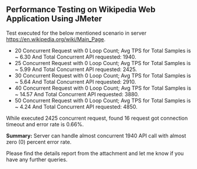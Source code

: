 ## Performance Testing on Wikipedia Web Application Using JMeter

Test executed for the below mentioned scenario in server https://en.wikipedia.org/wiki/Main_Page.

- 20 Concurrent Request with 0 Loop Count; Avg TPS for Total Samples is ~ 6.30 And Total Concurrent API requested: 1940.
- 25 Concurrent Request with 0 Loop Count; Avg TPS for Total Samples is ~ 5.99 And Total Concurrent API requested: 2425.
- 30 Concurrent Request with 0 Loop Count; Avg TPS for Total Samples is ~ 5.64 And Total Concurrent API requested: 2910.
- 40 Concurrent Request with 0 Loop Count; Avg TPS for Total Samples is ~ 14.57 And Total Concurrent API requested: 3880.
- 50 Concurrent Request with 0 Loop Count; Avg TPS for Total Samples is ~ 4.24 And Total Concurrent API requested: 4850.

While executed 2425 concurrent request, found 16 request got connection timeout and error rate is 0.66%. 

**Summary:** Server can handle almost concurrent 1940 API call with almost zero (0) percent error rate.

Please find the details report from the attachment and let me know if you have any further queries.
